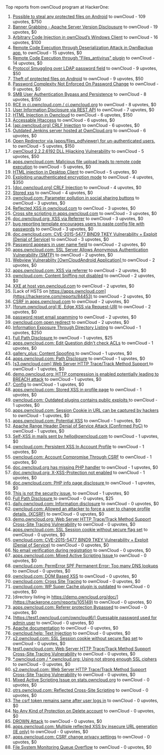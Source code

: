 Top reports from ownCloud program at HackerOne:

1. [Possible to steal any protected files on Android](https://hackerone.com/reports/377107) to ownCloud - 109 upvotes, $750
2. [Banner Grabbing - Apache Server Version Disclousure](https://hackerone.com/reports/269467) to ownCloud - 19 upvotes, $0
3. [Arbitrary Code Injection in ownCloud’s Windows Client](https://hackerone.com/reports/155657) to ownCloud - 16 upvotes, $100
4. [Remote Code Execution through Deserialization Attack in OwnBackup app.](https://hackerone.com/reports/562335) to ownCloud - 15 upvotes, $0
5. [Remote Code Execution through "Files_antivirus" plugin](https://hackerone.com/reports/903872) to ownCloud - 14 upvotes, $0
6. [Protocol Smuggling over LDAP password field](https://hackerone.com/reports/1054282) to ownCloud - 9 upvotes, $50
7. [Theft of protected files on Android](https://hackerone.com/reports/1454002) to ownCloud - 9 upvotes, $50
8. [Password Complexity Not Enforced On Password Change](https://hackerone.com/reports/276123) to ownCloud - 9 upvotes, $0
9. [SMB User Authentication Bypass and Persistence](https://hackerone.com/reports/148151) to ownCloud - 8 upvotes, $150
10. [RCE in ci.owncloud.com / ci.owncloud.org](https://hackerone.com/reports/98559) to ownCloud - 8 upvotes, $0
11. [User Information Disclosure via REST API](https://hackerone.com/reports/197786) to ownCloud - 7 upvotes, $0
12. [HTML Injection in Owncloud](https://hackerone.com/reports/215410) to ownCloud - 6 upvotes, $150
13. [Accessable Htaccess](https://hackerone.com/reports/171272) to ownCloud - 6 upvotes, $0
14. [[api.owncloud.org] CRLF Injection](https://hackerone.com/reports/154306) to ownCloud - 6 upvotes, $0
15. [Outdated Jenkins server hosted at OwnCloud.org](https://hackerone.com/reports/208566) to ownCloud - 6 upvotes, $0
16. [Open Redirector via (apps/files_pdfviewer) for un-authenticated users.](https://hackerone.com/reports/131082) to ownCloud - 5 upvotes, $150
17. [ownCloud 2.2.2.6192 DLL Hijacking Vulnerability](https://hackerone.com/reports/151475) to ownCloud - 5 upvotes, $50
18. [apps.owncloud.com: Malicious file upload leads to remote code execution](https://hackerone.com/reports/84374) to ownCloud - 5 upvotes, $0
19. [HTML injection in Desktop Client](https://hackerone.com/reports/206877) to ownCloud - 5 upvotes, $0
20. [Exploiting unauthenticated encryption mode](https://hackerone.com/reports/108082) to ownCloud - 4 upvotes, $350
21. [[doc.owncloud.org] CRLF Injection](https://hackerone.com/reports/154275) to ownCloud - 4 upvotes, $0
22. [Stored xss](https://hackerone.com/reports/187380) to ownCloud - 4 upvotes, $0
23. [owncloud.com: Parameter pollution in social sharing buttons](https://hackerone.com/reports/106024) to ownCloud - 3 upvotes, $0
24. [Reflected XSS in owncloud.com](https://hackerone.com/reports/127259) to ownCloud - 3 upvotes, $0
25. [Cross site scripting in apps.owncloud.com](https://hackerone.com/reports/129551) to ownCloud - 3 upvotes, $0
26. [doc.owncloud.org: XSS via Referrer](https://hackerone.com/reports/130951) to ownCloud - 3 upvotes, $0
27. [bug reporting template encourages users to paste config file with passwords](https://hackerone.com/reports/196969) to ownCloud - 3 upvotes, $0
28. [doc.owncloud.com: CVE-2015-5477 BIND9 TKEY Vulnerability + Exploit (Denial of Service)](https://hackerone.com/reports/217381) to ownCloud - 3 upvotes, $0
29. [Password appears in user name field](https://hackerone.com/reports/85559) to ownCloud - 2 upvotes, $0
30. [apps.owncloud.com: SSL Server Allows Anonymous Authentication Vulnerability (SMTP)](https://hackerone.com/reports/83803) to ownCloud - 2 upvotes, $0
31. [Webview Vulnerablity [OwnCloudAndroid Application] ](https://hackerone.com/reports/87835) to ownCloud - 2 upvotes, $0
32. [apps.owncloud.com: XSS via referrer](https://hackerone.com/reports/83374) to ownCloud - 2 upvotes, $0
33. [owncloud.com: Content Sniffing not disabled](https://hackerone.com/reports/83251) to ownCloud - 2 upvotes, $0
34. [XXE at host vpn.owncloud.com](https://hackerone.com/reports/105980) to ownCloud - 2 upvotes, $0
35. [Lack of HSTS on https://apps.owncloud.com](https://hackerone.com/reports/84453) to ownCloud - 2 upvotes, $0
36. [CSRF in apps.owncloud.com](https://hackerone.com/reports/84395) to ownCloud - 2 upvotes, $0
37. [[forum.owncloud.org] IE, Edge XSS via Request-URI](https://hackerone.com/reports/154319) to ownCloud - 2 upvotes, $0
38. [password reset email spamming](https://hackerone.com/reports/224095) to ownCloud - 2 upvotes, $0
39. [owncloud.com open redirect](https://hackerone.com/reports/258632) to ownCloud - 2 upvotes, $0
40. [Information Exposure Through Directory Listing](https://hackerone.com/reports/110655) to ownCloud - 1 upvotes, $250
41. [Full Path Disclosure ](https://hackerone.com/reports/85201) to ownCloud - 1 upvotes, $25
42. [apps.owncloud.com: Edit Question didn't check ACLs](https://hackerone.com/reports/85532) to ownCloud - 1 upvotes, $0
43. [gallery_plus: Content Spoofing ](https://hackerone.com/reports/87752) to ownCloud - 1 upvotes, $0
44. [apps.owncloud.com: Path Disclosure](https://hackerone.com/reports/83801) to ownCloud - 1 upvotes, $0
45. [[s3.owncloud.com] Web Server HTTP Trace/Track Method Support ](https://hackerone.com/reports/90601) to ownCloud - 1 upvotes, $0
46. [demo.owncloud.org: HTTP compression is enabled potentially leading to BREACH attack](https://hackerone.com/reports/84105) to ownCloud - 1 upvotes, $0
47. [Config](https://hackerone.com/reports/84797) to ownCloud - 1 upvotes, $0
48. [apps.owncloud.com: Stored XSS in profile page](https://hackerone.com/reports/84371) to ownCloud - 1 upvotes, $0
49. [owncloud.com: Outdated plugins contains public exploits  ](https://hackerone.com/reports/84581) to ownCloud - 1 upvotes, $0
50. [apps.owncloud.com: Session Cookie in URL can be captured by hackers](https://hackerone.com/reports/83667) to ownCloud - 1 upvotes, $0
51. [apps.owncloud.com: Potential XSS](https://hackerone.com/reports/85577) to ownCloud - 1 upvotes, $0
52. [Apache Range Header Denial of Service Attack (Confirmed PoC)](https://hackerone.com/reports/88904) to ownCloud - 1 upvotes, $0
53. [Self-XSS in mails sent by hello@owncloud.com](https://hackerone.com/reports/92111) to ownCloud - 1 upvotes, $0
54. [owncloud.com: Persistent XSS In Account Profile](https://hackerone.com/reports/116254) to ownCloud - 1 upvotes, $0
55. [owncloud.com: Account Compromise Through CSRF](https://hackerone.com/reports/84372) to ownCloud - 1 upvotes, $0
56. [doc.owncloud.org has missing PHP handler](https://hackerone.com/reports/121382) to ownCloud - 1 upvotes, $0
57. [doc.owncloud.org: X-XSS-Protection not enabled](https://hackerone.com/reports/128493) to ownCloud - 1 upvotes, $0
58. [doc.owncloud.com: PHP info page disclosure ](https://hackerone.com/reports/134216) to ownCloud - 1 upvotes, $0
59. [This is not the security issue.](https://hackerone.com/reports/257106) to ownCloud - 1 upvotes, $0
60. [Full Path Disclosure ](https://hackerone.com/reports/87505) to ownCloud - 0 upvotes, $25
61. [daily.owncloud.com: Information disclosure](https://hackerone.com/reports/84085) to ownCloud - 0 upvotes, $0
62. [owncloud.com: Allowed an attacker to force a user to change profile details. (XCSRF)](https://hackerone.com/reports/83239) to ownCloud - 0 upvotes, $0
63. [demo.owncloud.org: Web Server HTTP Trace/Track Method Support Cross-Site Tracing Vulnerability](https://hackerone.com/reports/83837) to ownCloud - 0 upvotes, $0
64. [apps.owncloud.com: SSL Session cookie without secure flag set](https://hackerone.com/reports/83710) to ownCloud - 0 upvotes, $0
65. [owncloud.com: CVE-2015-5477 BIND9 TKEY Vulnerability + Exploit (Denial of Service)](https://hackerone.com/reports/89097) to ownCloud - 0 upvotes, $0
66. [No email verification during registration](https://hackerone.com/reports/90643) to ownCloud - 0 upvotes, $0
67. [apps.owncloud.com: Mixed Active Scripting Issue ](https://hackerone.com/reports/85541) to ownCloud - 0 upvotes, $0
68. [owncloud.com: PermError SPF Permanent Error: Too many DNS lookups](https://hackerone.com/reports/83578) to ownCloud - 0 upvotes, $0
69. [owncloud.com: DOM Based XSS](https://hackerone.com/reports/83178) to ownCloud - 0 upvotes, $0
70. [owncloud.com: Cross Site Tracing](https://hackerone.com/reports/83373) to ownCloud - 0 upvotes, $0
71. [owncloud.com: WP Super Cache plugin is outdated](https://hackerone.com/reports/90980) to ownCloud - 0 upvotes, $0
72. [directory listing in https://demo.owncloud.org/doc/](https://hackerone.com/reports/105149) to ownCloud - 0 upvotes, $0
73. [apps.owncloud.com: Referer protection Bypassed](https://hackerone.com/reports/92644) to ownCloud - 0 upvotes, $0
74. [[https://test1.owncloud.com/owncloud6/] Guessable password used for admin user](https://hackerone.com/reports/107849) to ownCloud - 0 upvotes, $0
75. [Apache documentation](https://hackerone.com/reports/90321) to ownCloud - 0 upvotes, $0
76. [owncloud.help: Text  Injection](https://hackerone.com/reports/112304) to ownCloud - 0 upvotes, $0
77. [s2.owncloud.com: SSL Session cookie without secure flag set](https://hackerone.com/reports/83856) to ownCloud - 0 upvotes, $0
78. [test1.owncloud.com: Web Server HTTP Trace/Track Method Support Cross-Site Tracing Vulnerability](https://hackerone.com/reports/83971) to ownCloud - 0 upvotes, $0
79. [*.owncloud.com / *.owncloud.org: Using not strong enough SSL ciphers](https://hackerone.com/reports/84078) to ownCloud - 0 upvotes, $0
80. [s2.owncloud.com: Web Server HTTP Trace/Track Method Support Cross-Site Tracing Vulnerability](https://hackerone.com/reports/83855) to ownCloud - 0 upvotes, $0
81. [Mixed Active Scripting Issue on stats.owncloud.org](https://hackerone.com/reports/108692) to ownCloud - 0 upvotes, $0
82. [otrs.owncloud.com: Reflected Cross-Site Scripting](https://hackerone.com/reports/108288) to ownCloud - 0 upvotes, $0
83. [The csrf token remains same after user logs in](https://hackerone.com/reports/111262) to ownCloud - 0 upvotes, $0
84. [No Any Kind of Protection on Delete account](https://hackerone.com/reports/113211) to ownCloud - 0 upvotes, $0
85. [DROWN Attack](https://hackerone.com/reports/119808) to ownCloud - 0 upvotes, $0
86. [apps.owncloud.com: Multiple reflected XSS by insecure URL generation (IE only)](https://hackerone.com/reports/83381) to ownCloud - 0 upvotes, $0
87. [apps.owncloud.com: CSRF change privacy settings](https://hackerone.com/reports/85565) to ownCloud - 0 upvotes, $0
88. [File System Monitoring Queue Overflow](https://hackerone.com/reports/881891) to ownCloud - 0 upvotes, $0
